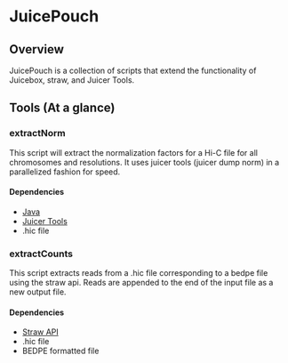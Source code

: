 # JuicePouch

## Overview

JuicePouch is a collection of scripts that extend the functionality of Juicebox, straw, and Juicer Tools.


## Tools (At a glance)

### extractNorm

This script will extract the normalization factors for a Hi-C file for all chromosomes and resolutions. It uses juicer tools (juicer dump norm) in a parallelized fashion for speed.

#### Dependencies
* [Java](https://www.java.com/en/)
* [Juicer Tools](https://github.com/aidenlab/juicer/wiki/Download)
* .hic file


### extractCounts

This script extracts reads from a .hic file corresponding to a bedpe file using the straw api. Reads are appended to the end of the input file as a new output file.

#### Dependencies
* [Straw API](https://github.com/aidenlab/straw/wiki)
* .hic file
* BEDPE formatted file

